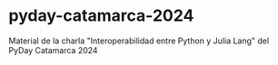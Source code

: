 # pyday-catamarca-2024
Material de la charla "Interoperabilidad entre Python y Julia Lang" del PyDay Catamarca 2024
